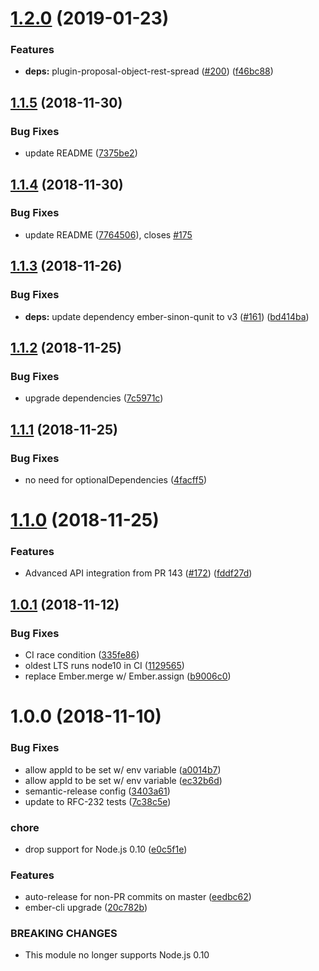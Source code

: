 # [1.2.0](https://github.com/mike-north/ember-intercom-io/compare/v1.1.5...v1.2.0) (2019-01-23)


### Features

* **deps:** plugin-proposal-object-rest-spread ([#200](https://github.com/mike-north/ember-intercom-io/issues/200)) ([f46bc88](https://github.com/mike-north/ember-intercom-io/commit/f46bc88))

## [1.1.5](https://github.com/mike-north/ember-intercom-io/compare/v1.1.4...v1.1.5) (2018-11-30)


### Bug Fixes

* update README ([7375be2](https://github.com/mike-north/ember-intercom-io/commit/7375be2))

## [1.1.4](https://github.com/mike-north/ember-intercom-io/compare/v1.1.3...v1.1.4) (2018-11-30)


### Bug Fixes

* update README ([7764506](https://github.com/mike-north/ember-intercom-io/commit/7764506)), closes [#175](https://github.com/mike-north/ember-intercom-io/issues/175)

## [1.1.3](https://github.com/mike-north/ember-intercom-io/compare/v1.1.2...v1.1.3) (2018-11-26)


### Bug Fixes

* **deps:** update dependency ember-sinon-qunit to v3 ([#161](https://github.com/mike-north/ember-intercom-io/issues/161)) ([bd414ba](https://github.com/mike-north/ember-intercom-io/commit/bd414ba))

## [1.1.2](https://github.com/mike-north/ember-intercom-io/compare/v1.1.1...v1.1.2) (2018-11-25)


### Bug Fixes

* upgrade dependencies ([7c5971c](https://github.com/mike-north/ember-intercom-io/commit/7c5971c))

## [1.1.1](https://github.com/mike-north/ember-intercom-io/compare/v1.1.0...v1.1.1) (2018-11-25)


### Bug Fixes

* no need for optionalDependencies ([4facff5](https://github.com/mike-north/ember-intercom-io/commit/4facff5))

# [1.1.0](https://github.com/mike-north/ember-intercom-io/compare/v1.0.1...v1.1.0) (2018-11-25)


### Features

* Advanced API integration from PR 143 ([#172](https://github.com/mike-north/ember-intercom-io/issues/172)) ([fddf27d](https://github.com/mike-north/ember-intercom-io/commit/fddf27d))

## [1.0.1](https://github.com/mike-north/ember-intercom-io/compare/v1.0.0...v1.0.1) (2018-11-12)


### Bug Fixes

* CI race condition ([335fe86](https://github.com/mike-north/ember-intercom-io/commit/335fe86))
* oldest LTS runs node10 in CI ([1129565](https://github.com/mike-north/ember-intercom-io/commit/1129565))
* replace Ember.merge w/ Ember.assign ([b9006c0](https://github.com/mike-north/ember-intercom-io/commit/b9006c0))

# 1.0.0 (2018-11-10)


### Bug Fixes

* allow appId to be set w/ env variable ([a0014b7](https://github.com/mike-north/ember-intercom-io/commit/a0014b7))
* allow appId to be set w/ env variable ([ec32b6d](https://github.com/mike-north/ember-intercom-io/commit/ec32b6d))
* semantic-release config ([3403a61](https://github.com/mike-north/ember-intercom-io/commit/3403a61))
* update to RFC-232 tests ([7c38c5e](https://github.com/mike-north/ember-intercom-io/commit/7c38c5e))


### chore

* drop support for Node.js 0.10 ([e0c5f1e](https://github.com/mike-north/ember-intercom-io/commit/e0c5f1e))


### Features

* auto-release for non-PR commits on master ([eedbc62](https://github.com/mike-north/ember-intercom-io/commit/eedbc62))
* ember-cli upgrade ([20c782b](https://github.com/mike-north/ember-intercom-io/commit/20c782b))


### BREAKING CHANGES

* This module no longer supports Node.js 0.10
